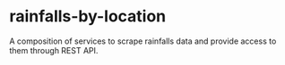 # rainfalls-by-location
A composition of services to scrape rainfalls data and provide access to them through REST API.
